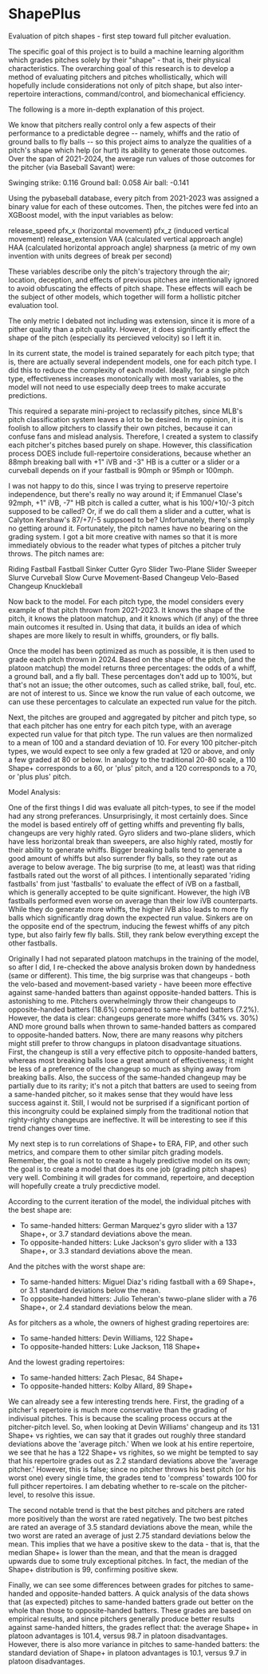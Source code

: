 # ShapePlus
Evaluation of pitch shapes - first step toward full pitcher evaluation.

The specific goal of this project is to build a machine learning algorithm which grades pitches solely by their "shape" - that is, their physical characteristics. The overarching goal of this research is to develop a method of evaluating pitchers and pitches whollistically, which will hopefully include considerations not only of pitch shape, but also inter-repertoire interactions, command/control, and biomechanical efficiency.


The following is a more in-depth explanation of this project.

We know that pitchers really control only a few aspects of their performance to a predictable degree -- namely, whiffs and the ratio of ground balls to fly balls -- so this project aims to analyze the qualities of a pitch's shape which help (or hurt) its ability to generate those outcomes. Over the span of 2021-2024, the average run values of those outcomes for the pitcher (via Baseball Savant) were:

  Swinging strike:  0.116
  Ground ball:      0.058
  Air ball:        -0.141

Using the pybaseball database, every pitch from 2021-2023 was assigned a binary value for each of these outcomes. Then, the pitches were fed into an XGBoost model, with the input variables as below:

  release_speed
  pfx_x                   (horizontal movement)
  pfx_z                   (induced vertical movement)
  release_extension
  VAA                     (calculated vertical approach angle)
  HAA                     (calculated horizontal approach angle)
  sharpness               (a metric of my own invention with units degrees of break per second)

These variables describe only the pitch's trajectory through the air; location, deception, and effects of previous pitches are intentionally ignored to avoid obfuscating the effects of pitch shape. These effects will each be the subject of other models, which together will form a hollistic pitcher evaluation tool.

The only metric I debated not including was extension, since it is more of a pither quality than a pitch quality. However, it does significantly effect the shape of the pitch (especially its percieved velocity) so I left it in.

In its current state, the model is trained separately for each pitch type; that is, there are actually several independent models, one for each pitch type. I did this to reduce the complexity of each model. Ideally, for a single pitch type, effectiveness increases monotonically with most variables, so the model will not need to use especially deep trees to make accurate predictions. 

This required a separate mini-project to reclassify pitches, since MLB's pitch classification system leaves a lot to be desired. In my opinion, it is foolish to allow pitchers to classify their own pitches, because it can confuse fans and mislead analysis. Therefore, I created a system to classify each pitcher's pitches based purely on shape. However, this classification process DOES include full-repertoire considerations, because whether an 88mph breaking ball with +1" iVB and -3" HB is a cutter or a slider or a curveball depends on if your fastball is 90mph or 95mph or 100mph.

I was not happy to do this, since I was trying to preserve repertoire independence, but there's really no way around it; if Emmanuel Clase's 92mph, +1" iVB, -7" HB pitch is called a cutter, what is his 100/+10/-3 pitch supposed to be called? Or, if we do call them a slider and a cutter, what is Calyton Kershaw's 87/+7/-5 suppsoed to be? Unfortunately, there's simply no getting around it. Fortunately, the pitch names have no bearing on the grading system. I got a bit more creative with names so that it is more immediately obvious to the reader what types of pitches a pitcher truly throws. The pitch names are:

  Riding Fastball
  Fastball
  Sinker
  Cutter
  Gyro Slider
  Two-Plane Slider
  Sweeper
  Slurve
  Curveball
  Slow Curve
  Movement-Based Changeup
  Velo-Based Changeup
  Knuckleball

Now back to the model. For each pitch type, the model considers every example of that pitch thrown from 2021-2023. It knows the shape of the pitch, it knows the platoon matchup, and it knows which (if any) of the three main outcomes it resulted in. Using that data, it builds an idea of which shapes are more likely to result in whiffs, grounders, or fly balls.

Once the model has been optimized as much as possible, it is then used to grade each pitch thrown in 2024. Based on the shape of the pitch, (and the platoon matchup) the model returns three percentages: the odds of a whiff, a ground ball, and a fly ball. These percentages don't add up to 100%, but that's not an issue; the other outcomes, such as called strike, ball, foul, etc. are not of interest to us. Since we know the run value of each outcome, we can use these percentages to calculate an expected run value for the pitch.

Next, the pitches are grouped and aggregated by pitcher and pitch type, so that each pitcher has one entry for each pitch type, with an average expected run value for that pitch type. The run values are then normalized to a mean of 100 and a standard deviation of 10. For every 100 pitcher-pitch types, we would expect to see only a few graded at 120 or above, and only a few graded at 80 or below. In analogy to the traditional 20-80 scale, a 110 Shape+ corresponds to a 60, or 'plus' pitch, and a 120 corresponds to a 70, or 'plus plus' pitch.

Model Analysis:

One of the first things I did was evaluate all pitch-types, to see if the model had any strong preferances. Unsurprisingly, it most certainly does. Since the model is based entirely off of getting whiffs and preventing fly balls, changeups are very highly rated. Gyro sliders and two-plane sliders, which have less horizontal break than sweepers, are also highly rated, mostly for their ability to generate whiffs. Bigger breaking balls tend to generate a good amount of whiffs but also surrender fly balls, so they rate out as average to below average. The big surprise (to me, at least) was that riding fastballs rated out the worst of all pithces. I intentionally separated 'riding fastballs' from just 'fastballs' to evaluate the effect of iVB on a fastball, which is generally accepted to be quite significant. However, the high iVB fastballs performed even worse on average than their low iVB counterparts. While they do generate more whiffs, the higher iVB also leads to more fly balls which significantly drag down the expected run value. Sinkers are on the opposite end of the spectrum, inducing the fewest whiffs of any pitch type, but also fairly few fly balls. Still, they rank below everything except the other fastballs.

Originally I had not separated platoon matchups in the training of the model, so after I did, I re-checked the above analysis broken down by handedness (same or different). This time, the big surprise was that changeups - both the velo-based and movement-based variety - have beeen more effective against same-handed batters than against opposite-handed batters. This is astonishing to me. Pitchers overwhelmingly throw their changeups to opposite-handed batters (18.6%) compared to same-handed batters (7.2%). However, the data is clear: changeups generate more whiffs (34% vs. 30%) AND more ground balls when thrown to same-handed batters as compared to opposite-handed batters. Now, there are many reasons why pitchers might still prefer to throw changups in platoon disadvantage situations. First, the changeup is still a very effective pitch to opposite-handed batters, whereas most breaking balls lose a great amount of effectiveness; it might be less of a preference of the changeup so much as shying away from breaking balls. Also, the success of the same-handed changeup may be partially due to its rarity; it's not a pitch that batters are used to seeing from a same-handed pitcher, so it makes sense that they would have less success against it. Still, I would not be surprised if a significant portion of this incongruity could be explained simply from the traditional notion that righty-righty changeups are ineffective. It will be interesting to see if this trend changes over time.

My next step is to run correlations of Shape+ to ERA, FIP, and other such metrics, and compare them to other similar pitch grading models. Remember, the goal is not to create a hugely predictive model on its own; the goal is to create a model that does its one job (grading pitch shapes) very well. Combining it will grades for command, repertoire, and deception will hopefully create a truly precdictive model.

According to the current iteration of the model, the individual pitches with the best shape are:
  - To same-handed hitters: German Marquez's gyro slider with a 137 Shape+, or 3.7 standard deviations above the mean.
  - To opposite-handed hitters: Luke Jackson's gyro slider with a 133 Shape+, or 3.3 standard deviations above the mean.

And the pitches with the worst shape are:
  - To same-handed hitters: Miguel Diaz's riding fastball with a 69 Shape+, or 3.1 standard deviations below the mean.
  - To opposite-handed hitters: Julio Teheran's twwo-plane slider with a 76 Shape+, or 2.4 standard deviations below the mean.

As for pitchers as a whole, the owners of highest grading repertoires are:
  - To same-handed hitters: Devin Williams, 122 Shape+
  - To opposite-handed hitters: Luke Jackson, 118 Shape+

And the lowest grading repertoires:
  - To same-handed hitters: Zach Plesac, 84 Shape+
  - To opposite-handed hitters: Kolby Allard, 89 Shape+

We can already see a few interesting trends here. First, the grading of a pitcher's repertoire is much more conservative than the grading of indivisual pitches. This is because the scaling process occurs at the pitcher-pitch level. So, when looking at Devin Williams' changeup and its 131 Shape+ vs righties, we can say that it grades out roughly three standard deviations above the 'average pitch.' When we look at his entire repertoire, we see that he has a 122 Shape+ vs righites, so we might be tempted to say that his repertoire grades out as 2.2 standard deviations above the 'average pitcher.' However, this is false; since no pitcher throws his best pitch (or his worst one) every single time, the grades tend to 'compress' towards 100 for full pithcer repertoires. I am debating whether to re-scale on the pitcher-level, to resolve this issue.

The second notable trend is that the best pitches and pitchers are rated more positively than the worst are rated negatively. The two best pitches are rated an average of 3.5 standard deviations above the mean, while the two worst are rated an average of just 2.75 standard deviations below the mean. This implies that we have a positive skew to the data - that is, that the median Shape+ is lower than the mean, and that the mean is dragged upwards due to some truly exceptional pitches. In fact, the median of the Shape+ distribution is 99, confirming positive skew.

Finally, we can see some differences between grades for pitches to same-handed and opposite-handed batters. A quick analysis of the data shows that (as expected) pitches to same-handed batters grade out better on the whole than those to opposite-handed batters. These grades are based on empirical results, and since pitchers generally produce better results against same-handed hitters, the grades reflect that: the average Shape+ in platoon advantages is 101.4, versus 98.7 in platoon disadvantages. However, there is also more variance in pitches to same-handed batters: the standard deviation of Shape+ in platoon advantages is 10.1, versus 9.7 in platoon disadvantages.

